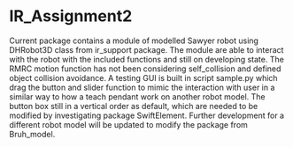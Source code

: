 # IR_Assignment2

Current package contains a module of modelled Sawyer robot using DHRobot3D class from ir_support package. The module are able to interact with the robot with the included functions and still on developing state. The RMRC motion function has not been considering self_collision and defined object collision avoidance. 
A testing GUI is built in script sample.py which drag the button and slider function to mimic the interaction with user in a similar way to how a teach pendant work on another robot model. The button box still in a vertical order as default, which are needed to be modified by investigating package SwiftElement.
Further development for a different robot model will be updated to modify the package from Bruh_model.

